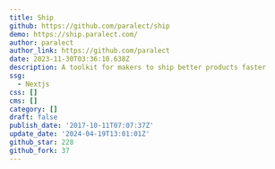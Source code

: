 ```yaml
---
title: Ship
github: https://github.com/paralect/ship
demo: https://ship.paralect.com/
author: paralect
author_link: https://github.com/paralect
date: 2023-11-30T03:36:10.638Z
description: A toolkit for makers to ship better products faster
ssg:
  - Nextjs
css: []
cms: []
category: []
draft: false
publish_date: '2017-10-11T07:07:37Z'
update_date: '2024-04-19T13:01:01Z'
github_star: 228
github_fork: 37
---
```

